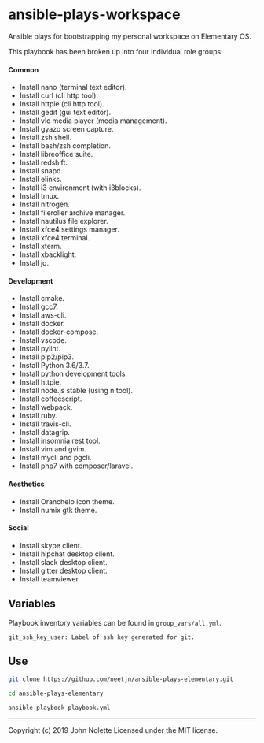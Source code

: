 # ansible-plays-workspace

Ansible plays for bootstrapping my personal workspace on Elementary OS.

This playbook has been broken up into four individual role groups:

#### Common

* Install nano (terminal text editor).
* Install curl (cli http tool).
* Install httpie (cli http tool).
* Install gedit (gui text editor).
* Install vlc media player (media management).
* Install gyazo screen capture.
* Install zsh shell.
* Install bash/zsh completion.
* Install libreoffice suite.
* Install redshift.
* Install snapd.
* Install elinks.
* Install i3 environment (with i3blocks).
* Install tmux.
* Install nitrogen.
* Install fileroller archive manager.
* Install nautilus file explorer.
* Install xfce4 settings manager.
* Install xfce4 terminal.
* Install xterm.
* Install xbacklight.
* Install jq.

#### Development

* Install cmake.
* Install gcc7.
* Install aws-cli.
* Install docker.
* Install docker-compose.
* Install vscode.
* Install pylint.
* Install pip2/pip3.
* Install Python 3.6/3.7.
* Install python development tools.
* Install httpie.
* Install node.js stable (using n tool).
* Install coffeescript.
* Install webpack.
* Install ruby.
* Install travis-cli.
* Install datagrip.
* Install insomnia rest tool.
* Install vim and gvim.
* Install mycli and pgcli.
* Install php7 with composer/laravel.

#### Aesthetics

* Install Oranchelo icon theme.
* Install numix gtk theme.

#### Social

* Install skype client.
* Install hipchat desktop client.
* Install slack desktop client.
* Install gitter desktop client.
* Install teamviewer.

## Variables

Playbook inventory variables can be found in `group_vars/all.yml`.

    git_ssh_key_user: Label of ssh key generated for git.

## Use

```sh
git clone https://github.com/neetjn/ansible-plays-elementary.git

cd ansible-plays-elementary

ansible-playbook playbook.yml
```

---

Copyright (c) 2019 John Nolette Licensed under the MIT license.
